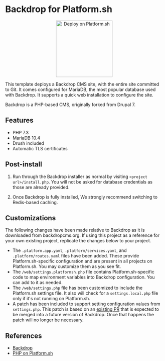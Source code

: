 # Backdrop for Platform.sh

<p align="center">
<a href="https://console.platform.sh/projects/create-project?template=https://raw.githubusercontent.com/platformsh/template-builder/master/templates/backdrop/.platform.template.yaml&utm_content=backdrop&utm_source=github&utm_medium=button&utm_campaign=deploy_on_platform">
    <img src="https://platform.sh/images/deploy/lg-blue.svg" alt="Deploy on Platform.sh" width="180px" />
</a>
</p>

This template deploys a Backdrop CMS site, with the entire site committed to Git.  It comes configured for MariaDB, the most popular database used with Backdrop.  It supports a quick web installation to configure the site.

Backdrop is a PHP-based CMS, originally forked from Drupal 7.

## Features

* PHP 7.3
* MariaDB 10.4
* Drush included
* Automatic TLS certificates

## Post-install

1. Run through the Backdrop installer as normal by visiting `<project url>/install.php`.  You will not be asked for database credentials as those are already provided.

2. Once Backdrop is fully installed, We strongly recommend switching to Redis-based caching.

## Customizations

The following changes have been made relative to Backdrop as it is downloaded from backdropcms.org.  If using this project as a reference for your own existing project, replicate the changes below to your project.

* The `.platform.app.yaml`, `.platform/services.yaml`, and `.platform/routes.yaml` files have been added.  These provide Platform.sh-specific configuration and are present in all projects on Platform.sh.  You may customize them as you see fit.
* The `/web/settings.platformsh.php` file contains Platform.sh-specific code to map environment variables into Backdrop configuration. You can add to it as needed.
* The `/web/settings.php` file has been customized to include the Platform.sh settings file.  It also will check for a `settings.local.php` file only if it's not running on Platform.sh.
* A patch has been included to support setting configuration values from `settings.php`.  This patch is based on an [existing PR](https://github.com/backdrop/backdrop/pull/2964) that is expected to be merged into a future version of Backdrop.  Once that happens the patch will no longer be necessary.

## References

* [Backdrop](https://backdropcms.org/)
* [PHP on Platform.sh](https://docs.platform.sh/languages/php.html)
